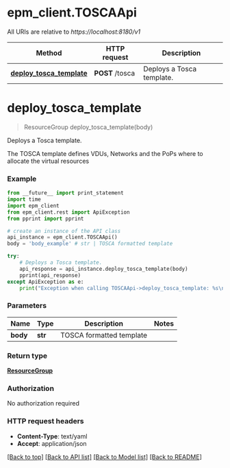 # epm_client.TOSCAApi

All URIs are relative to *https://localhost:8180/v1*

Method | HTTP request | Description
------------- | ------------- | -------------
[**deploy_tosca_template**](TOSCAApi.md#deploy_tosca_template) | **POST** /tosca | Deploys a Tosca template.


# **deploy_tosca_template**
> ResourceGroup deploy_tosca_template(body)

Deploys a Tosca template.

The TOSCA template defines VDUs, Networks and the PoPs where to allocate the virtual resources

### Example 
```python
from __future__ import print_statement
import time
import epm_client
from epm_client.rest import ApiException
from pprint import pprint

# create an instance of the API class
api_instance = epm_client.TOSCAApi()
body = 'body_example' # str | TOSCA formatted template

try: 
    # Deploys a Tosca template.
    api_response = api_instance.deploy_tosca_template(body)
    pprint(api_response)
except ApiException as e:
    print("Exception when calling TOSCAApi->deploy_tosca_template: %s\n" % e)
```

### Parameters

Name | Type | Description  | Notes
------------- | ------------- | ------------- | -------------
 **body** | **str**| TOSCA formatted template | 

### Return type

[**ResourceGroup**](ResourceGroup.md)

### Authorization

No authorization required

### HTTP request headers

 - **Content-Type**: text/yaml
 - **Accept**: application/json

[[Back to top]](#) [[Back to API list]](index.md#documentation-for-api-endpoints) [[Back to Model list]](index.md#documentation-for-models) [[Back to README]](../README.md)

